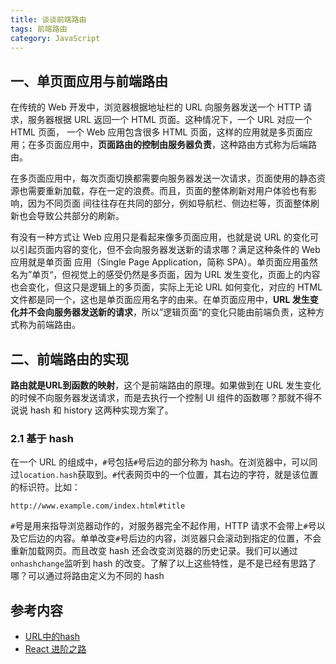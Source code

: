 ```yaml
---
title: 谈谈前端路由
tags: 前端路由
category: JavaScript
---
```


## 一、单页面应用与前端路由

在传统的 Web 开发中，浏览器根据地址栏的 URL 向服务器发送一个 HTTP 请求，服务器根据 URL 返回一个 HTML 页面。这种情况下，一个 URL 对应一个 HTML 页面，
一个 Web 应用包含很多 HTML 页面，这样的应用就是多页面应用；在多页面应用中，**页面路由的控制由服务器负责**，这种路由方式称为后端路由。

在多页面应用中，每次页面切换都需要向服务器发送一次请求，页面使用的静态资源也需要重新加载，存在一定的浪费。而且，页面的整体刷新对用户体验也有影响，因为不同页面
间往往存在共同的部分，例如导航栏、侧边栏等，页面整体刷新也会导致公共部分的刷新。

有没有一种方式让 Web 应用只是看起来像多页面应用，也就是说 URL 的变化可以引起页面内容的变化，但不会向服务器发送新的请求哪？满足这种条件的 Web 应用就是单页面
应用（Single Page Application，简称 SPA）。单页面应用虽然名为”单页“，但视觉上的感受仍然是多页面，因为 URL 发生变化，页面上的内容也会变化，但这只是逻辑上的多页面，实际上无论 URL 如何变化，对应的 HTML 文件都是同一个，这也是单页面应用名字的由来。在单页面应用中，**URL 发生变化并不会向服务器发送新的请求**，所以”逻辑页面“的变化只能由前端负责，这种方式称为前端路由。

## 二、前端路由的实现

**路由就是URL到函数的映射**，这个是前端路由的原理。如果做到在 URL 发生变化的时候不向服务器发送请求，而是去执行一个控制 UI 组件的函数哪？那就不得不说说 hash 和 history 这两种实现方案了。

### 2.1 基于 hash

在一个 URL 的组成中，`#`号包括`#`号后边的部分称为 hash。在浏览器中，可以同过`location.hash`获取到。`#`代表网页中的一个位置，其右边的字符，就是该位置的标识符。比如：

```
http://www.example.com/index.html#title
```
`#`号是用来指导浏览器动作的，对服务器完全不起作用，HTTP 请求不会带上`#`号以及它后边的内容。单单改变`#`号后边的内容，浏览器只会滚动到指定的位置，不会重新加载网页。而且改变 hash 还会改变浏览器的历史记录。我们可以通过`onhashchange`监听到 hash 的改变。了解了以上这些特性，是不是已经有思路了哪？可以通过将路由定义为不同的 hash


## 参考内容
+ [URL中的hash](https://www.cnblogs.com/m2maomao/p/10611983.html)
+ [React 进阶之路](https://book.douban.com/subject/30210697/)


